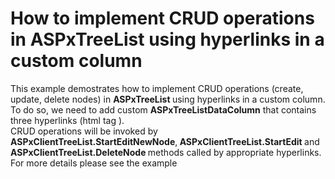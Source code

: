 # How to implement CRUD operations in ASPxTreeList using hyperlinks in a custom column


<p>This example demostrates how to implement CRUD operations (create, update, delete nodes) in <strong>ASPxTreeList </strong>using hyperlinks in a custom column.<br />
To do so, we need to add custom <strong>ASPxTreeListDataColumn</strong> that contains three hyperlinks (html tag <strong><a></a></strong>).<br />
CRUD operations will be invoked by <strong>ASPxClientTreeList.StartEditNewNode</strong>,<strong> ASPxClientTreeList.StartEdit </strong>and<strong> ASPxClientTreeList.DeleteNode </strong>methods called by appropriate hyperlinks.<br />
For more details please see the example </p><p><br />
</p>

<br/>


